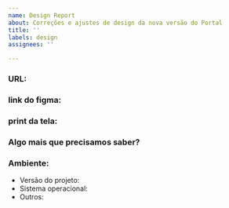 ```yaml
---
name: Design Report
about: Correções e ajustes de design da nova versão do Portal
title: ''
labels: design
assignees: ''

---
```


<!-- Use este modelo ao relatar um problema de design. Forneça o máximo de informações possível.
-->

### URL:

<!-- URL da página -->

### link do figma:

<!-- link do figma que contém a versão correta da tela -->

### print da tela:

<!-- print da tela com o problema -->

### Algo mais que precisamos saber?

<!-- Descrição dos impactos eventuais do problema -->

### Ambiente:

<!-- QA ou PROD? -->
- Versão do projeto:
- Sistema operacional:
- Outros:
